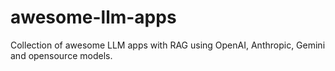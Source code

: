 # awesome-llm-apps
Collection of awesome LLM apps with RAG using OpenAI, Anthropic, Gemini and opensource models.
